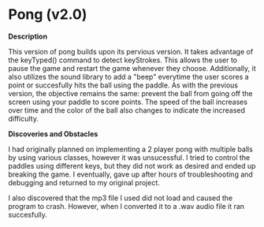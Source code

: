 # Pong (v2.0)

**Description**

This version of pong builds upon its pervious version. It takes advantage of the keyTyped() command to detect keyStrokes. This allows the user to pause the game and restart the game whenever they choose. Additionally, it also utilizes the sound library to add a "beep" everytime the user scores a point or succesfully hits the ball using the paddle. As with the previous version, the objective remains the same: prevent the ball from going off the screen using your paddle to score points. The speed of the ball increases over time and the color of the ball also changes to indicate the increased difficulty.

**Discoveries and Obstacles**

I had originally planned on implementing a 2 player pong with multiple balls by using various classes, however it was unsucessful. I tried to control the paddles using different keys, but they did not work as desired and ended up breaking the game. I eventually, gave up after hours of troubleshooting and debugging and returned to my original project.

I also discovered that the mp3 file I used did not load and caused the program to crash. However, when I converted it to a .wav audio file it ran succesfully.
